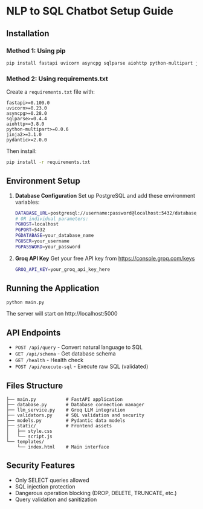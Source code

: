 # NLP to SQL Chatbot Setup Guide

## Installation

### Method 1: Using pip
```bash
pip install fastapi uvicorn asyncpg sqlparse aiohttp python-multipart jinja2
```

### Method 2: Using requirements.txt
Create a `requirements.txt` file with:
```
fastapi>=0.100.0
uvicorn>=0.23.0
asyncpg>=0.28.0
sqlparse>=0.4.4
aiohttp>=3.8.0
python-multipart>=0.0.6
jinja2>=3.1.0
pydantic>=2.0.0
```

Then install:
```bash
pip install -r requirements.txt
```

## Environment Setup

1. **Database Configuration**
   Set up PostgreSQL and add these environment variables:
   ```bash
   DATABASE_URL=postgresql://username:password@localhost:5432/database_name
   # OR individual parameters:
   PGHOST=localhost
   PGPORT=5432
   PGDATABASE=your_database_name
   PGUSER=your_username
   PGPASSWORD=your_password
   ```

2. **Groq API Key**
   Get your free API key from https://console.groq.com/keys
   ```bash
   GROQ_API_KEY=your_groq_api_key_here
   ```

## Running the Application

```bash
python main.py
```

The server will start on http://localhost:5000

## API Endpoints

- `POST /api/query` - Convert natural language to SQL
- `GET /api/schema` - Get database schema
- `GET /health` - Health check
- `POST /api/execute-sql` - Execute raw SQL (validated)

## Files Structure

```
├── main.py           # FastAPI application
├── database.py       # Database connection manager
├── llm_service.py    # Groq LLM integration
├── validators.py     # SQL validation and security
├── models.py         # Pydantic data models
├── static/           # Frontend assets
│   ├── style.css
│   └── script.js
└── templates/
    └── index.html    # Main interface
```

## Security Features

- Only SELECT queries allowed
- SQL injection protection
- Dangerous operation blocking (DROP, DELETE, TRUNCATE, etc.)
- Query validation and sanitization